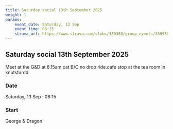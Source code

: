 ```yaml
---
title: Saturday social 13th September 2025
weight: 1
params:
    event_date: Saturday, 13 Sep
    event_time: 08:15
    strava_url: https://www.strava.com/clubs/189380/group_events/3399803796344248542
---
```


## Saturday social 13th September 2025 

Meet at the G&amp;D at 8.15am.cat B/C no drop ride.cafe stop at the tea room in knutsfordd

### Date

Saturday, 13 Sep : 08:15

### Start

George &amp; Dragon


